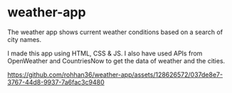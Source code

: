 # weather-app
The weather app shows current weather conditions based on a search of city names.

I made this app using HTML, CSS & JS. I also have used APIs from OpenWeather and CountriesNow to get the data of weather and the cities.

https://github.com/rohhan36/weather-app/assets/128626572/037de8e7-3767-44d8-9937-7a6fac3c9480

